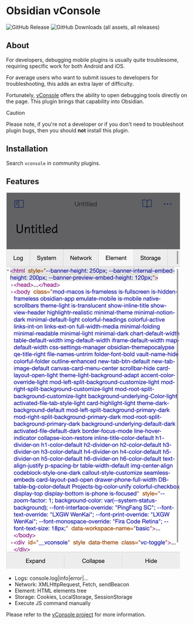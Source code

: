 # Obsidian vConsole

![GitHub Release](https://img.shields.io/github/v/release/zhouhua/obsidian-vconsole?include_prereleases&style=flat) ![GitHub Downloads (all assets, all releases)](https://img.shields.io/github/downloads/zhouhua/obsidian-vconsole/total?style=flat)

## About

For developers, debugging mobile plugins is usually quite troublesome, requiring specific work for both Android and iOS.

For average users who want to submit issues to developers for troubleshooting, this adds an extra layer of difficulty.

Fortunately, [vConsole](https://github.com/Tencent/vConsole) offers the ability to open debugging tools directly on the page. This plugin brings that capability into Obsidian.

> [!CAUTION]
> Please note, if you're not a developer or if you don't need to troubleshoot plugin bugs, then you should **not** install this plugin.

## Installation

Search `vconsole` in community plugins.

## Features

![](./screenshots/screenshot.png)

- Logs: console.log|info|error|...
- Network: XMLHttpRequest, Fetch, sendBeacon
- Element: HTML elements tree
- Storage: Cookies, LocalStorage, SessionStorage
- Execute JS command manually

Please refer to the [vConsole project](https://github.com/Tencent/vConsole) for more information.
